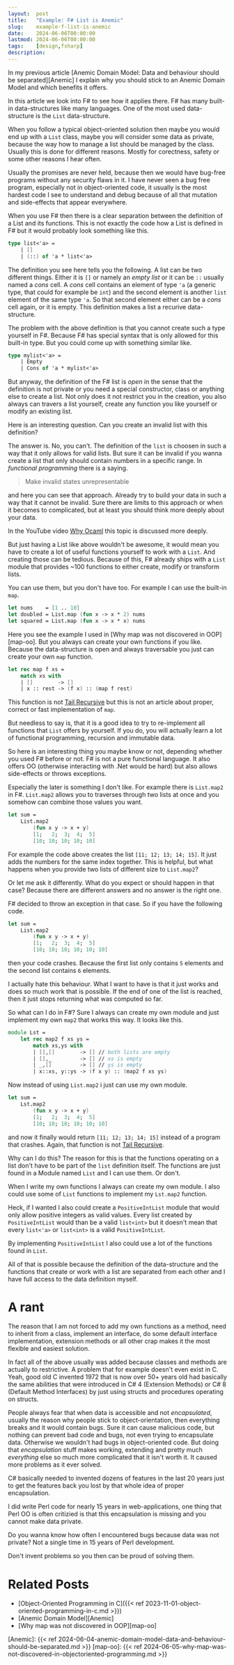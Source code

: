 ```yaml
---
layout:  post
title:   "Example: F# List is Anemic"
slug:    example-f-list-is-anemic
date:    2024-06-06T00:00:00
lastmod: 2024-06-06T00:00:00
tags:    [design,fsharp]
description:
---
```


In my previous article [Anemic Domain Model: Data and behaviour should be separated][Anemic]
I explain why you should stick to an Anemic Domain Model and which benefits it offers.

In this article we look into F# to see how it applies there. F# has many built-in
data-structures like many languages. One of the most used data-structure
is the `List` data-structure.

When you follow a typical object-oriented solution then maybe you would end up
with a `List` class, maybe you will consider some data as private, because the
way how to manage a list should be managed by the class. Usually this is done
for different reasons. Mostly for corectness, safety or some other reasons I
hear often.

Usually the promises are never held, because then we would have bug-free programs
without any security flaws in it. I have never seen a bug free program, especially
not in object-oriented code, it usually is the most hardest code I see to understand
and debug because of all that mutation and side-effects that appear everywhere.

When you use F# then there is a clear separation between the definition of
a List and its functions. This is not exactly the code how a List is defined
in F# but it would probably look something like this.

```fsharp
type list<'a> =
    | []
    | (::) of 'a * list<'a>
```

The definition you see here tells you the following. A list can be two different
things. Either it is `[]` or namely an *empty list* or it can be `::` usually
named a *cons* cell. A *cons* cell contains an element of type `'a` (a generic
type, that could for example be `int`) and the second element is another
`list` element of the same type `'a`. So that second element either can be
a *cons* cell again, or it is empty. This definition makes a list a
recurive data-structure.

The problem with the above definition is that you cannot create such a type
yourself in F#. Because F# has special syntax that is only allowed for this
built-in type. But you could come up with something similar like.

```fsharp
type mylist<'a> =
    | Empty
    | Cons of 'a * mylist<'a>
```

But anyway, the definition of the F# list is *open* in the sense that the definition
is not private or you need a special constructor, class or anything else to create
a list. Not only does it not restrict you in the creation, you also always can
travers a list yourself, create any function you like yourself or modify an
existing list.

Here is an interesting question. Can you create an invalid list with this definition?

The answer is. No, you can't. The definition of the `list` is choosen in such a
way that it only allows for valid lists. But sure it can be invalid if you wanna
create a list that only should contain numbers in a specific range. In *functional
programming* there is a saying.

> Make invalid states unrepresentable

and here you can see that approach. Already try to build your data in such a way
that it cannot be invalid. Sure there are limits to this approach or when
it becomes to complicated, but at least you should think more deeply
about your data.

<div class="info">
In the YouTube video <a href="https://www.youtube.com/watch?v=v1CmGbOGb2I">Why Ocaml</a>
this topic is discussed more deeply.
</div>

But just having a List like above wouldn't be awesome, it would mean you have
to create a lot of useful functions yourself to work with a `List`. And creating
those can be tedious. Because of this, F# already ships with a `List` module
that provides ~100 functions to either create, modify or transform lists.

You can use them, but you don't have too. For example I can use the built-in
`map`.

```fsharp
let nums    = [1 .. 10]
let doubled = List.map (fun x -> x * 2) nums
let squared = List.map (fun x -> x * x) nums
```

Here you see the example I used in [Why map was not discovered in OOP][map-oo].
But you always can create your own functions if you like. Because the
data-structure is open and always traversable you just can create your own
`map` function.

```fsharp
let rec map f xs =
    match xs with
    | []        -> []
    | x :: rest -> (f x) :: (map f rest)
```

This function is not [Tail Recursive](https://en.wikipedia.org/wiki/Tail_call) but
this is not an article about proper, correct or fast implementation of `map`.

But needless to say is, that it is a good idea to try to re-implement all functions
that `List` offers by yourself. If you do, you will actually learn a lot of
functional programming, recursion and immutable data.

So here is an interesting thing you maybe know or not, depending whether you
used F# before or not. F# is not a pure functional language. It also offers OO
(otherwise interacting with .Net would be hard) but also allows side-effects
or throws exceptions.

Especially the later is something I don't like. For example there is `List.map2`
in F#. `List.map2` allows you to traverses through two lists at once and you
somehow can combine those values you want.

```fsharp
let sum =
    List.map2
        (fun x y -> x + y)
        [1;   2;  3;  4;  5]
        [10; 10; 10; 10; 10]
```

For example the code above creates the list `[11; 12; 13; 14; 15]`. It just adds
the numbers for the same index together. This is helpful, but what happens
when you provide two lists of different size to `List.map2`?

Or let me ask it differently. What do you expect or should happen in that case?
Because there are different answers and no answer is the right one.

F# decided to throw an exception in that case. So if you have the following code.

```fsharp
let sum =
    List.map2
        (fun x y -> x + y)
        [1;   2;  3;  4;  5]
        [10; 10; 10; 10; 10; 10]
```

then your code crashes. Because the first list only contains `5` elements
and the second list contains `6` elements.

I actually hate this behaviour. What I want to have is that it just works and
does so much work that is possible. If the end of one of the list is reached,
then it just stops returning what was computed so far.

So what can I do in F#? Sure I always can create my own module and just implement
my own `map2` that works this way. It looks like this.

```fsharp
module Lst =
    let rec map2 f xs ys =
        match xs,ys with
        | [],[]        -> [] // both lists are empty
        | [],_         -> [] // xs is empty
        | _,[]         -> [] // ys is empty
        | x::xs, y::ys -> (f x y) :: (map2 f xs ys)
```

Now instead of using `List.map2` i just can use my own module.

```fsharp
let sum =
    Lst.map2
        (fun x y -> x + y)
        [1;   2;  3;  4;  5]
        [10; 10; 10; 10; 10; 10]
```

and now it finally would return `[11; 12; 13; 14; 15]` instead of a program that
crashes. Again, that function is not [Tail Recursive](https://en.wikipedia.org/wiki/Tail_call).

Why can I do this? The reason for this is that the functions operating on a list
don't have to be part of the `list` definition itself. The functions are just
found in a Module named `List` and I can use them. Or don't.

When I write my own functions I always can create my own module. I also could
use some of `List` functions to implement my `Lst.map2` function.

Heck, if I wanted I also could create a `PositiveIntList` module that would only
allow positive integers as valid values. Every list created by `PositiveIntList`
would than be a valid `list<int>` but it doesn't mean that every `list<'a>` or
`list<int>` is a valid `PositiveIntList`.

By implementing `PositiveIntList` I also could use a lot of the functions found
in `List`.

All of that is possible because the definition of the data-structure and the
functions that create or work with a list are separated from each other and
I have full access to the data definition myself.

# A rant

The reason that I am not forced to add my own functions as a method, need to
inherit from a class, implement an interface, do some default interface
implementation, extension methods or all other crap makes it the most flexible
and easiest solution.

In fact all of the above usually was added because classes and methods are actually
to restrictive. A problem that for example doesn't even exist in C. Yeah, good old
C invented 1972 that is now over 50+ years old had basically the same abilities
that were introduced in C# 4 (Extension Methods) or C# 8 (Default Method Interfaces)
by just using structs and procedures operating on structs.

People always fear that when data is accessible and not *encapsulated*, usually
the reason why people stick to object-orientation, then everything breaks and it
would contain bugs. Sure it can cause malicious code, but nothing can prevent
bad code and bugs, not even trying to encapsulate data. Otherwise we wouldn't
had bugs in object-oriented code. But doing that *encapsulation* stuff makes working,
extending and pretty much *everything* else so much more complicated that
it isn't worth it. It caused more problems as it ever solved.

C# basically needed to invented dozens of features in the last 20 years just
to get the features back you lost by that whole idea of proper encapsulation.

I did write Perl code for nearly 15 years in web-applications, one thing
that Perl OO is often critizied is that this encapsulation is missing
and you cannot make data private.

Do you wanna know how often I encountered bugs because data was not private?
Not a single time in 15 years of Perl development.

Don't invent problems so you then can be proud of solving them.

# Related Posts

* [Object-Oriented Programming in C]({{< ref 2023-11-01-object-oriented-programming-in-c.md >}})
* [Anemic Domain Model][Anemic]
* [Why map was not discovered in OOP][map-oo]

[Anemic]: {{< ref 2024-06-04-anemic-domain-model-data-and-behaviour-should-be-separated.md >}}
[map-oo]: {{< ref 2024-06-05-why-map-was-not-discovered-in-objectoriented-programming.md >}}
